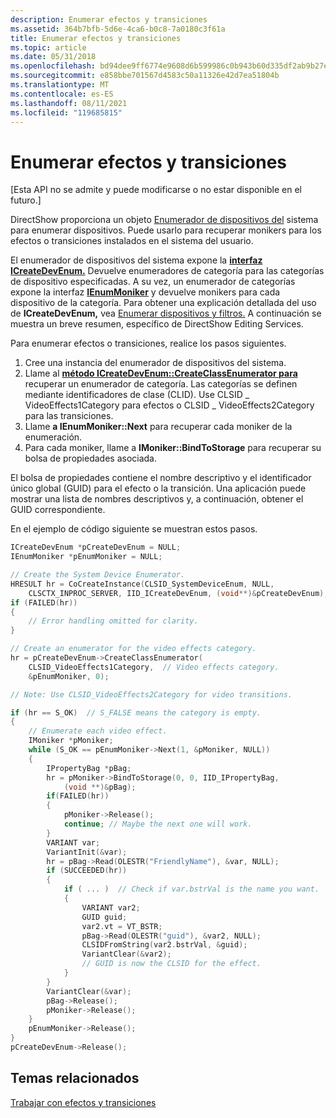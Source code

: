 ```yaml
---
description: Enumerar efectos y transiciones
ms.assetid: 364b7bfb-5d6e-4ca6-b0c8-7a0180c3f61a
title: Enumerar efectos y transiciones
ms.topic: article
ms.date: 05/31/2018
ms.openlocfilehash: bd94dee9ff6774e9608d6b599986c0b943b60d335df2ab9b27e8c2eb64d7fe42
ms.sourcegitcommit: e858bbe701567d4583c50a11326e42d7ea51804b
ms.translationtype: MT
ms.contentlocale: es-ES
ms.lasthandoff: 08/11/2021
ms.locfileid: "119685815"
---
```

# <a name="enumerating-effects-and-transitions"></a>Enumerar efectos y transiciones

\[Esta API no se admite y puede modificarse o no estar disponible en el futuro.\]

DirectShow proporciona un objeto [Enumerador de dispositivos del](system-device-enumerator.md) sistema para enumerar dispositivos. Puede usarlo para recuperar monikers para los efectos o transiciones instalados en el sistema del usuario.

El enumerador de dispositivos del sistema expone la [**interfaz ICreateDevEnum.**](/windows/desktop/api/Strmif/nn-strmif-icreatedevenum) Devuelve enumeradores de categoría para las categorías de dispositivo especificadas. A su vez, un enumerador de categorías expone la interfaz [**IEnumMoniker**](/windows/desktop/api/objidl/nn-objidl-ienummoniker) y devuelve monikers para cada dispositivo de la categoría. Para obtener una explicación detallada del uso de **ICreateDevEnum,** vea [Enumerar dispositivos y filtros.](enumerating-devices-and-filters.md) A continuación se muestra un breve resumen, específico de DirectShow Editing Services.

Para enumerar efectos o transiciones, realice los pasos siguientes.

1.  Cree una instancia del enumerador de dispositivos del sistema.
2.  Llame al [**método ICreateDevEnum::CreateClassEnumerator para**](/windows/desktop/api/Strmif/nf-strmif-icreatedevenum-createclassenumerator) recuperar un enumerador de categoría. Las categorías se definen mediante identificadores de clase (CLID). Use CLSID \_ VideoEffects1Category para efectos o CLSID \_ VideoEffects2Category para las transiciones.
3.  Llame **a IEnumMoniker::Next** para recuperar cada moniker de la enumeración.
4.  Para cada moniker, llame a **IMoniker::BindToStorage** para recuperar su bolsa de propiedades asociada.

El bolsa de propiedades contiene el nombre descriptivo y el identificador único global (GUID) para el efecto o la transición. Una aplicación puede mostrar una lista de nombres descriptivos y, a continuación, obtener el GUID correspondiente.

En el ejemplo de código siguiente se muestran estos pasos.


```C++
ICreateDevEnum *pCreateDevEnum = NULL;
IEnumMoniker *pEnumMoniker = NULL;

// Create the System Device Enumerator.
HRESULT hr = CoCreateInstance(CLSID_SystemDeviceEnum, NULL, 
    CLSCTX_INPROC_SERVER, IID_ICreateDevEnum, (void**)&pCreateDevEnum);
if (FAILED(hr))
{
    // Error handling omitted for clarity.
}

// Create an enumerator for the video effects category.
hr = pCreateDevEnum->CreateClassEnumerator(
    CLSID_VideoEffects1Category,  // Video effects category. 
    &pEnumMoniker, 0);               

// Note: Use CLSID_VideoEffects2Category for video transitions.

if (hr == S_OK)  // S_FALSE means the category is empty.
{
    // Enumerate each video effect.
    IMoniker *pMoniker;
    while (S_OK == pEnumMoniker->Next(1, &pMoniker, NULL))
    {
        IPropertyBag *pBag;
        hr = pMoniker->BindToStorage(0, 0, IID_IPropertyBag, 
            (void **)&pBag);
        if(FAILED(hr))
        {
            pMoniker->Release();
            continue; // Maybe the next one will work.
        }
        VARIANT var;
        VariantInit(&var);
        hr = pBag->Read(OLESTR("FriendlyName"), &var, NULL);
        if (SUCCEEDED(hr))
        {
            if ( ... )  // Check if var.bstrVal is the name you want.
            {
                VARIANT var2;
                GUID guid;
                var2.vt = VT_BSTR;
                pBag->Read(OLESTR("guid"), &var2, NULL);
                CLSIDFromString(var2.bstrVal, &guid);
                VariantClear(&var2);
                // GUID is now the CLSID for the effect.
            }
        }
        VariantClear(&var);
        pBag->Release();
        pMoniker->Release();
    }
    pEnumMoniker->Release();
}
pCreateDevEnum->Release();
```



## <a name="related-topics"></a>Temas relacionados

<dl> <dt>

[Trabajar con efectos y transiciones](working-with-effects-and-transitions.md)
</dt> </dl>

 

 
